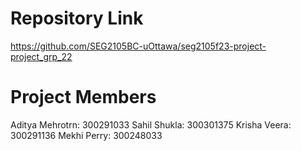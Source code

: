 # Repository Link
https://github.com/SEG2105BC-uOttawa/seg2105f23-project-project_grp_22

# Project Members
Aditya Mehrotrn: 300291033
Sahil Shukla: 300301375
Krisha Veera: 300291136
Mekhi Perry: 300248033


